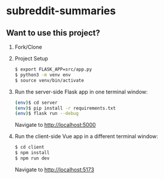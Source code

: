 # subreddit-summaries

## Want to use this project?

1. Fork/Clone

2. Project Setup
    ```sh
    $ export FLASK_APP=src/app.py
    $ python3 -m venv env
    $ source venv/bin/activate
    ```

3. Run the server-side Flask app in one terminal window:

    ```sh
    (env)$ cd server
    (env)$ pip install -r requirements.txt
    (env)$ flask run --debug
    ```

    Navigate to [http://localhost:5000](http://localhost:5000)

4. Run the client-side Vue app in a different terminal window:

    ```sh
    $ cd client
    $ npm install
    $ npm run dev
    ```

    Navigate to [http://localhost:5173](http://localhost:5173)
